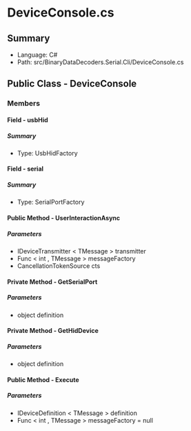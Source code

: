 ﻿# DeviceConsole.cs

## Summary

* Language: C#
* Path: src/BinaryDataDecoders.Serial.Cli/DeviceConsole.cs

## Public Class - DeviceConsole

### Members

#### Field - usbHid

##### Summary

 * Type: UsbHidFactory 

#### Field - serial

##### Summary

 * Type: SerialPortFactory 

#### Public Method - UserInteractionAsync

#####  Parameters

 - IDeviceTransmitter < TMessage > transmitter 
 - Func < int , TMessage > messageFactory 
 - CancellationTokenSource cts 

#### Private Method - GetSerialPort

#####  Parameters

 - object definition 

#### Private Method - GetHidDevice

#####  Parameters

 - object definition 

#### Public Method - Execute

#####  Parameters

 - IDeviceDefinition < TMessage > definition 
 - Func < int , TMessage > messageFactory = null 

